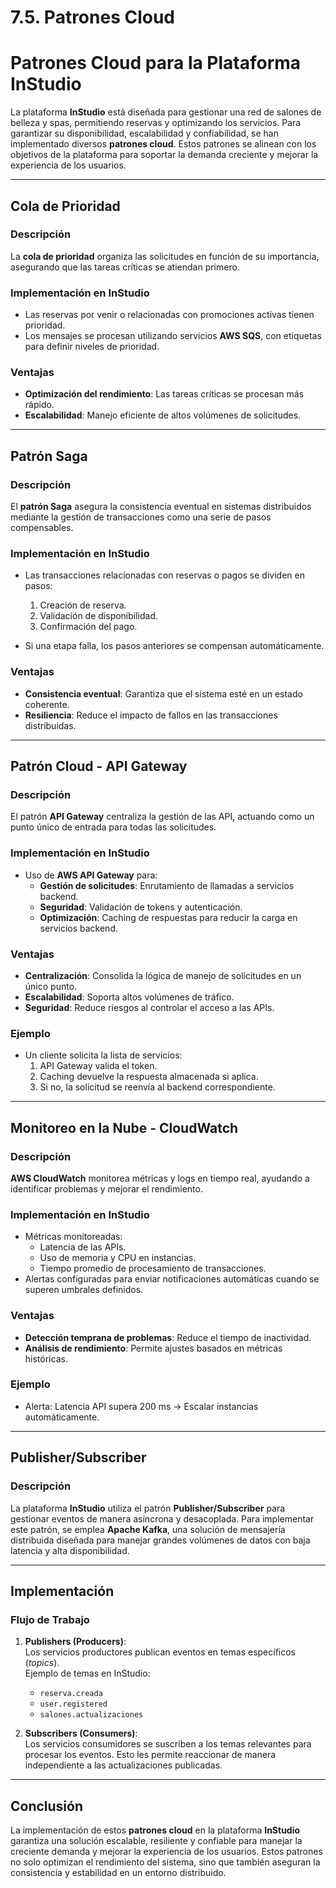 # 7.5. Patrones Cloud

# Patrones Cloud para la Plataforma InStudio

La plataforma **InStudio** está diseñada para gestionar una red de salones de belleza y spas, permitiendo reservas y optimizando los servicios. Para garantizar su disponibilidad, escalabilidad y confiabilidad, se han implementado diversos **patrones cloud**. Estos patrones se alinean con los objetivos de la plataforma para soportar la demanda creciente y mejorar la experiencia de los usuarios.

---

## Cola de Prioridad

### Descripción  
La **cola de prioridad** organiza las solicitudes en función de su importancia, asegurando que las tareas críticas se atiendan primero.  

### Implementación en InStudio  
- Las reservas por venir o relacionadas con promociones activas tienen prioridad.  
- Los mensajes se procesan utilizando servicios **AWS SQS**, con etiquetas para definir niveles de prioridad.  

### Ventajas  
- **Optimización del rendimiento**: Las tareas críticas se procesan más rápido.  
- **Escalabilidad**: Manejo eficiente de altos volúmenes de solicitudes.  

---

## Patrón Saga

### Descripción  
El **patrón Saga** asegura la consistencia eventual en sistemas distribuidos mediante la gestión de transacciones como una serie de pasos compensables.

### Implementación en InStudio  
- Las transacciones relacionadas con reservas o pagos se dividen en pasos:  
  1. Creación de reserva.  
  2. Validación de disponibilidad.  
  3. Confirmación del pago.  

- Si una etapa falla, los pasos anteriores se compensan automáticamente.  

### Ventajas  
- **Consistencia eventual**: Garantiza que el sistema esté en un estado coherente.  
- **Resiliencia**: Reduce el impacto de fallos en las transacciones distribuidas.  

---

## Patrón Cloud - API Gateway

### Descripción  
El patrón **API Gateway** centraliza la gestión de las API, actuando como un punto único de entrada para todas las solicitudes.  

### Implementación en InStudio  
- Uso de **AWS API Gateway** para:  
  - **Gestión de solicitudes**: Enrutamiento de llamadas a servicios backend.  
  - **Seguridad**: Validación de tokens y autenticación.  
  - **Optimización**: Caching de respuestas para reducir la carga en servicios backend.  

### Ventajas  
- **Centralización**: Consolida la lógica de manejo de solicitudes en un único punto.  
- **Escalabilidad**: Soporta altos volúmenes de tráfico.  
- **Seguridad**: Reduce riesgos al controlar el acceso a las APIs.  

### Ejemplo  
- Un cliente solicita la lista de servicios:  
  1. API Gateway valida el token.  
  2. Caching devuelve la respuesta almacenada si aplica.  
  3. Si no, la solicitud se reenvía al backend correspondiente.

---

## Monitoreo en la Nube - CloudWatch

### Descripción  
**AWS CloudWatch** monitorea métricas y logs en tiempo real, ayudando a identificar problemas y mejorar el rendimiento.  

### Implementación en InStudio  
- Métricas monitoreadas:  
  - Latencia de las APIs.  
  - Uso de memoria y CPU en instancias.  
  - Tiempo promedio de procesamiento de transacciones.  
- Alertas configuradas para enviar notificaciones automáticas cuando se superen umbrales definidos.  

### Ventajas  
- **Detección temprana de problemas**: Reduce el tiempo de inactividad.  
- **Análisis de rendimiento**: Permite ajustes basados en métricas históricas.

### Ejemplo  
- Alerta: Latencia API supera 200 ms -> Escalar instancias automáticamente.

---

## Publisher/Subscriber

### Descripción

La plataforma **InStudio** utiliza el patrón **Publisher/Subscriber** para gestionar eventos de manera asíncrona y desacoplada. Para implementar este patrón, se emplea **Apache Kafka**, una solución de mensajería distribuida diseñada para manejar grandes volúmenes de datos con baja latencia y alta disponibilidad.

---

## Implementación

### **Flujo de Trabajo**
1. **Publishers (Producers)**:  
   Los servicios productores publican eventos en temas específicos (*topics*).  
   Ejemplo de temas en InStudio:  
   - `reserva.creada`  
   - `user.registered`  
   - `salones.actualizaciones`

2. **Subscribers (Consumers)**:  
   Los servicios consumidores se suscriben a los temas relevantes para procesar los eventos. Esto les permite reaccionar de manera independiente a las actualizaciones publicadas.

---

## Conclusión

La implementación de estos **patrones cloud** en la plataforma **InStudio** garantiza una solución escalable, resiliente y confiable para manejar la creciente demanda y mejorar la experiencia de los usuarios. Estos patrones no solo optimizan el rendimiento del sistema, sino que también aseguran la consistencia y estabilidad en un entorno distribuido.
